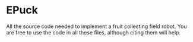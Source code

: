 # EPuck
All the source code needed to implement a fruit collecting field robot. You are free to use the code in all these files, although citing them will help.
